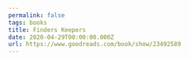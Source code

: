 ```yaml
---
permalink: false
tags: books
title: Finders Keepers
date: 2020-04-29T00:00:00.000Z
url: https://www.goodreads.com/book/show/23492589
---
```

